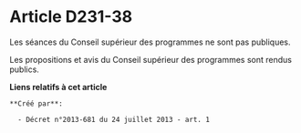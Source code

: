 # Article D231-38

Les séances du Conseil supérieur des programmes ne sont pas publiques. 

Les propositions et avis du Conseil supérieur des programmes sont rendus publics.

**Liens relatifs à cet article**

	**Créé par**:

	  - Décret n°2013-681 du 24 juillet 2013 - art. 1
